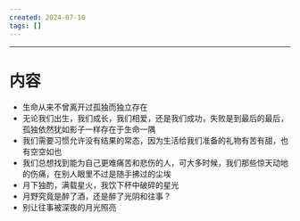 ```yaml
---
created: 2024-07-10
tags: []
---
```

---
# 内容

- 生命从来不曾离开过孤独而独立存在
- 无论我们出生，我们成长，我们相爱，还是我们成功，失败是到最后的最后，孤独依然犹如影子一样存在于生命一隅
- 我们需要习惯允许没有结果的常态，因为生活给我们准备的礼物有苦有甜，也有空空如也
- 我们总想找到能为自己更难痛苦和悲伤的人，可大多时候，我们那些惊天动地的伤痛，在别人眼里不过是随手拂过的尘埃
- 月下独酌，满载星火，我饮下杯中破碎的星光
- 月野究竟是醉了酒，还是醉了光阴和往事？
- 别让往事被深夜的月光照亮